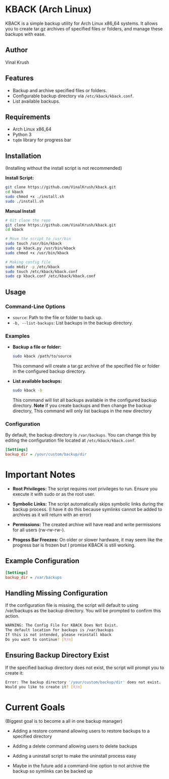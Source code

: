 # KBACK (Arch Linux)

KBACK is a simple backup utility for Arch Linux x86_64 systems. It allows you to create tar.gz archives of specified files or folders, and manage these backups with ease.

## Author

Vinal Krush

## Features

- Backup and archive specified files or folders.
- Configurable backup directory via `/etc/kback/kback.conf`.
- List available backups.

## Requirements

- Arch Linux x86_64
- Python 3
- `tqdm` library for progress bar

## Installation
(Installing without the install script is not recommended)

**Install Script:**
```bash
git clone https://github.com/VinalKrush/kback.git
cd kback
sudo chmod +x ./install.sh
sudo ./install.sh
```

**Manual Install**
```bash
# Git clone the repo
git clone https://github.com/VinalKrush/kback.git
cd kback
```

```bash
# Move the script to /usr/bin
sudo touch /usr/bin/kback
sudo cp kback.py /usr/bin/kback
sudo chmod +x /usr/bin/kback
```

```bash
# Making config file
sudo mkdir -p /etc/kback
sudo touch /etc/kback/kback.conf
sudo cp kback.conf /etc/kback/kback.conf
```

## Usage

### Command-Line Options

- `source`: Path to the file or folder to back up.
- `-b, --list-backups`: List backups in the backup directory.

### Examples

- **Backup a file or folder:**

    ```bash
    sudo kback /path/to/source
    ```
    This command will create a tar.gz archive of the specified file or folder in the configured backup directory.

- **List available backups:**

    ```bash
    sudo kback -b
    ```

    This command will list all backups available in the configured backup directory.
    **Note**
    If you create backups and then change the backup directory, This command will only list backups in the new directory

### Configuration

By default, the backup directory is `/var/backups`. You can change this by editing the configuration file located at `/etc/kback/kback.conf`.

```ini
[Settings]
backup_dir = /your/custom/backup/dir
```

# Important Notes

- **Root Privileges:**
   The script requires root privileges to run. Ensure you execute it with sudo or as the root user.
   
- **Symbolic Links:**
   The script automatically skips symbolic links during the backup process. (I have it do this because symlinks cannot be added to archives as it will return with an error)
   
- **Permissions:**
   The created archive will have read and write permissions for all users (rw-rw-rw-).

- **Progess Bar Freezes:**
   On older or slower hardware, it may seem like the progress bar is frozen but I promise KBACK is still working.

## Example Configuration

```ini
[Settings]
backup_dir = /var/backups
```

## Handling Missing Configuration

If the configuration file is missing, the script will default to using /var/backups as the backup directory. You will be prompted to confirm this action.

```bash
WARNING: The Config File For KBACK Does Not Exist.
The default location for backups is /var/backups
If this is not intended, please reinstall kback
Do you want to continue? [Y/n]
```

## Ensuring Backup Directory Exist

If the specified backup directory does not exist, the script will prompt you to create it:

```bash
Error: The backup directory '/your/custom/backup/dir' does not exist.
Would you like to create it? [Y/n]
```

# Current Goals
(Biggest goal is to become a all in one backup manager)

- Adding a restore command allowing users to restore backups to a specified directory

- Adding a delete command allowing users to delete backups

- Adding a uninstall script to make the uninstall process easy

- Maybe in the future add a command-line option to not archive the backup so symlinks can be backed up
